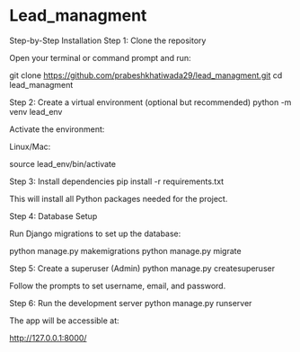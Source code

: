 # Lead_managment

Step-by-Step Installation
Step 1: Clone the repository

Open your terminal or command prompt and run:

git clone https://github.com/prabeshkhatiwada29/lead_managment.git
cd lead_managment

Step 2: Create a virtual environment (optional but recommended)
python -m venv lead_env


Activate the environment:

Linux/Mac:

source lead_env/bin/activate

Step 3: Install dependencies
pip install -r requirements.txt


This will install all Python packages needed for the project.

Step 4: Database Setup

Run Django migrations to set up the database:

python manage.py makemigrations
python manage.py migrate

Step 5: Create a superuser (Admin)
python manage.py createsuperuser


Follow the prompts to set username, email, and password.

Step 6: Run the development server
python manage.py runserver


The app will be accessible at:

http://127.0.0.1:8000/
